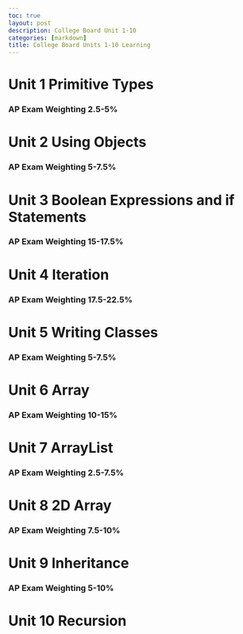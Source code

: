 ```yaml
---
toc: true
layout: post
description: College Board Unit 1-10
categories: [markdown]
title: College Board Units 1-10 Learning
---
```

# Unit 1 Primitive Types
### AP Exam Weighting 2.5-5%



# Unit 2 Using Objects
### AP Exam Weighting 5-7.5%



# Unit 3 Boolean Expressions and if Statements
### AP Exam Weighting 15-17.5%



# Unit 4 Iteration
### AP Exam Weighting 17.5-22.5%



# Unit 5 Writing Classes
### AP Exam Weighting 5-7.5%



# Unit 6 Array
### AP Exam Weighting 10-15%



# Unit 7 ArrayList
### AP Exam Weighting 2.5-7.5%



# Unit 8 2D Array
### AP Exam Weighting 7.5-10%



# Unit 9 Inheritance
### AP Exam Weighting 5-10%



# Unit 10 Recursion
### 

